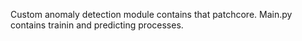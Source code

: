 Custom anomaly detection module contains that patchcore. Main.py contains trainin and predicting processes. 
